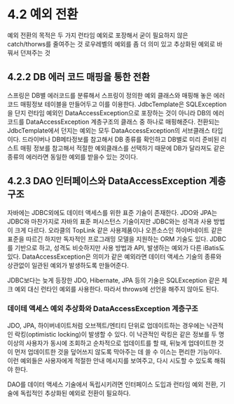 # 4.2 예외 전환
 예외 전환의 목적은 두 가지
런타임 예외로 포장해서 굳이 필요하지 않은 catch/thorws를 줄여주는 것
로우레벨의 예외를 좀 더 의미 있고 추상화된 예외로 바꿔서 던져주는 것

## 4.2.2 DB 에러 코드 매핑을 통한 전환
스프링은 DB별 에러코드를 분류해서 스프링이 정의한 예외 클래스와 매핑해 놓은 에러 코드 매핑정보 테이블을 
만들어두고 이를 이용한다.
JdbcTemplate은 SQLException을 단지 런타임 예외인 DataAccessException으로 포장하는 것이 아니라
DB의 에러 코드를 DataAccessException 계층구조의 클래스 중 하나로 매핑해준다.
전환되는 JdbcTemplate에서 던지는 예외는 모두 DataAccessException의 서브클래스 타입이다. 
드라이버나 DB메타정보를 참고해서 DB 종류를 확인하고 DB별로 미리 준비된 리스트  매핑 정보를 참고해서 
적절한 예외클래스를 선택하기 때문에 DB가 달라져도 같은 종류의 에러라면 동일한 예외를 받을수 있는 것이다.

## 4.2.3 DAO 인터페이스와 DataAccessException 계층 구조
자바에는 JDBC외에도 데이터 액세스를 위한 표준 기술이 존재한다. JDO와 JPA는 JDBC와 마찬가지로 자바의 표준 퍼시스턴스 기술이지만
JDBC와는 성격과 사용 방법이 크게 다르다. 오라클의 TopLink 같은 사용제품이나 오픈소스인 하이버네이트 같은 표준을 따르긴
하지만 독자적인 프로그래밍 모델을 지원하는 ORM 기술도 있다.
JDBC를 기반으로 하고, 성격도 비슷하지만 사용 방법과 API, 발생하는 예외가 다른 iBatis도 있다.
DataAccessException은 의미가 같은 예외라면 데이터 액세스 기술의 종류와 상관없이 일관된 예외가 발생하도록 만들어준다.

JDBC보다는 늦게 등장한 JDO, Hibernate, JPA 등의 기술은 SQLException 같은 체크 예외 대신 런타인 예외를 사용한다. 따라서
throws에 선언을 해주지 않아도 된다.

### 데이테 액세스 예외 추상화와 DataAccessException 계층구조
JDO, JPA, 하이버네이트처럼 오브젝트/엔티티 단위로 업데이트하는 경우에는 낙관적인 락킹(optimistic locking)이 발생할 수 있다.
이 낙관적인 락킹은 같은 정보를 두 명 이상의 사용자가 동시에 조회하고 순차적으로 업데이트를 할 때, 뒤늦게 업데이트한 것이 
먼저 업데이트한 것을 덮어쓰지 않도록 막아주는 데 쓸 수 이스는 편리한 기능이다. 이런 예외들은 사용자에게 적절한 안내 메시지를 
보여주고, 다시 시도할 수 있도록 해줘야 한다.

DAO를 데이터 액세스 기술에서 독립시키려면 인터페이스 도입과 런타임 예외 전환, 기술에 독립적인 추상화된 예외로 전환이 필요하다.
